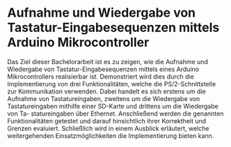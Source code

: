 Aufnahme und Wiedergabe von Tastatur-Eingabesequenzen mittels Arduino Mikrocontroller
======

Das Ziel dieser Bachelorarbeit ist es zu zeigen, wie die Aufnahme und Wiedergabe von Tastatur-Eingabesequenzen mittels eines Arduino Mikrocontrollers realisierbar ist. Demonstriert wird dies durch die Implementierung von drei Funktionalitäten, welche die PS/2-Schnittstelle zur Kommunikation verwenden. Dabei handelt es sich erstens um die Aufnahme von Tastatureingaben, zweitens um die Wiedergabe von Tastatureingaben mithilfe einer SD-Karte und drittens um die Wiedergabe von Ta- statureingaben über Ethernet. Anschließend werden die genannten Funktionalitäten getestet und darauf hinsichtlich ihrer Korrektheit und Grenzen evaluiert. Schließlich wird in einem Ausblick erläutert, welche weitergehenden Einsatzmöglichkeiten die Implementierung bieten kann.
